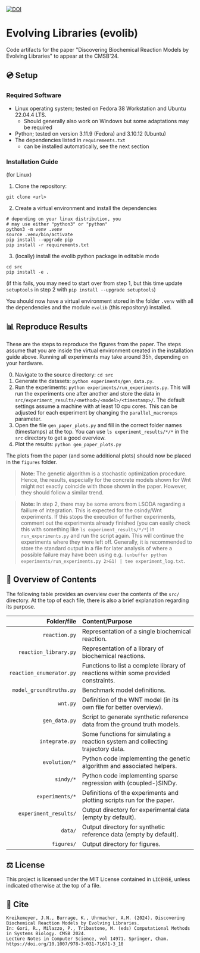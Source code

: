 [![DOI](https://zenodo.org/badge/DOI/10.5281/zenodo.11654440.svg)](https://doi.org/10.5281/zenodo.11654440)
# Evolving Libraries (evolib)
 
Code artifacts for the paper "Discovering Biochemical Reaction Models by Evolving Libraries" to appear at the CMSB'24.

## :cd: Setup

### Required Software

- Linux operating system; tested on Fedora 38 Workstation and Ubuntu 22.04.4 LTS.
  - Should generally also work on Windows but some adaptations may be required
- Python; tested on version 3.11.9 (Fedora) and 3.10.12 (Ubuntu)
- The dependencies listed in `requirements.txt`
  - can be installed automatically, see the next section

### Installation Guide
(for Linux)

1. Clone the repository:
```shell
git clone <url>
```
2. Create a virtual environment and install the dependencies
```shell
# depending on your linux distribution, you
# may use either "python3" or "python"
python3 -m venv .venv                                    
source .venv/bin/activate
pip install --upgrade pip
pip install -r requirements.txt
```
3. (locally) install the evolib python package in editable mode
```shell
cd src
pip install -e .
```
(if this fails, you may need to start over from step 1, but this time update `setuptools` in step 2 with `pip install --upgrade setuptools`)

You should now have a virtual environment stored in the folder `.venv` with all the dependencies and the module `evolib` (this repository) installed.

## :bar_chart: Reproduce Results

These are the steps to reproduce the figures from the paper.
The steps assume that you are inside the virtual environment created in the installation guide above.
Running all experiments may take around 35h, depending on your hardware.

0. Navigate to the source directory: `cd src`
1. Generate the datasets: `python experiments/gen_data.py`.
2. Run the experiments: `python experiments/run_experiments.py`. This will run the experiments one after another and store the data in `src/experiment_results/<method>/<model>/<timestamp>/`. The default settings assume a machine with at least 10 cpu cores. This can be adjusted for each experiment by changing the `parallel_macroreps` parameter.
3. Open the file `gen_paper_plots.py` and fill in the correct folder names (timestamps) at the top. You can use `ls experiment_results/*/*` in the `src` directory to get a good overview.
4. Plot the results: `python gen_paper_plots.py`

The plots from the paper (and some additional plots) should now be placed in the `figures` folder.
 
> **Note:** The genetic algorithm is a stochastic optimization procedure. Hence, the results, especially for the concrete models shown for Wnt might not exactly coincide with those shown in the paper. However, they should follow a similar trend.

> **Note:** In step 2, there may be some errors from LSODA regarding a failiure of integration. This is expected for the csindy/Wnt experiments.
> If this stops the execution of further experiments, comment out the experiments already finished (you can easily check this with something like `ls experiment_results/*/*`) in `run_experiments.py` and run the script again.
> This will continue the experiments where they were left off.
> Generally, it is recommended to store the standard output in a file for later analysis of where a possible failure may have been using e.g. `(unbuffer python experiments/run_experiments.py 2>&1) | tee experiment_log.txt`.

## :file_folder: Overview of Contents

The following table provides an overview over the contents of the `src/` directory. At the top of each file, there is also a brief explanation regarding its purpose.

| Folder/file              | Content/Purpose                                                                     |
| ------:                  | :--------                                                                           |
| `reaction.py`            | Representation of a single biochemical reaction.                                    |
| `reaction_library.py`    | Representation of a library of biochemical reactions.                               |
| `reaction_enumerator.py` | Functions to list a complete library of reactions within some provided constraints. |
| `model_groundtruths.py`  | Benchmark model definitions.                                                        |
| `wnt.py`                 | Definition of the WNT model (in its own file for better overview).                  |
| `gen_data.py`            | Script to generate synthetic reference data from the ground truth models.           |
| `integrate.py`           | Some functions for simulating a reaction system and collecting trajectory data.     |
| `evolution/*`            | Python code implementing the genetic algorithm and associated helpers.              |
| `sindy/*`                | Python code implementing sparse regression with (coupled-)SINDy.                    |
| `experiments/*`          | Definitions of the experiments and plotting scripts run for the paper.              |
| `experiment_results/`    | Output directory for experimental data (empty by default).                          |
| `data/`                  | Output directory for synthetic reference data (empty by default).                   |
| `figures/`               | Output directory for figures.                                                       |

## :balance_scale: License

This project is licensed under the MIT License contained in `LICENSE`, unless indicated otherwise at the top of a file.

## :page_facing_up: Cite

```
Kreikemeyer, J.N., Burrage, K., Uhrmacher, A.M. (2024). Discovering Biochemical Reaction Models by Evolving Libraries.
In: Gori, R., Milazzo, P., Tribastone, M. (eds) Computational Methods in Systems Biology. CMSB 2024.
Lecture Notes in Computer Science, vol 14971. Springer, Cham.
https://doi.org/10.1007/978-3-031-71671-3_10
```
